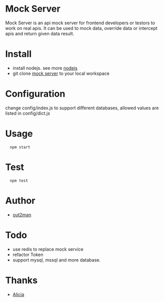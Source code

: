 # Mock Server
Mock Server is an api mock server for frontend developers or testors to work on real apis. It can be used to mock data, override data or intercept apis and return given data result.

# Install
*  install nodejs. see more [nodejs](https://nodejs.org)
*  git clone [mock server](https://github.com/lovelypig5/mock-server.git) to your local workspace

# Configuration
change config/index.js to support different databases, allowed values are listed in config/dict.js

# Usage
```
  npm start
```

# Test
```
  npm test
```

# Author
* [out2man](http:/www.out2man.com)

# Todo
* use redis to replace mock service
* refactor Token
* support mysql, mssql and more database.

# Thanks
* [Alicia](https://github.com/vvpvvp)
